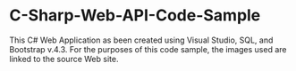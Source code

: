 # C-Sharp-Web-API-Code-Sample
This C# Web Application as been created using Visual Studio, SQL, and Bootstrap v.4.3. For the purposes of this code sample, the images used are linked to the source Web site.
